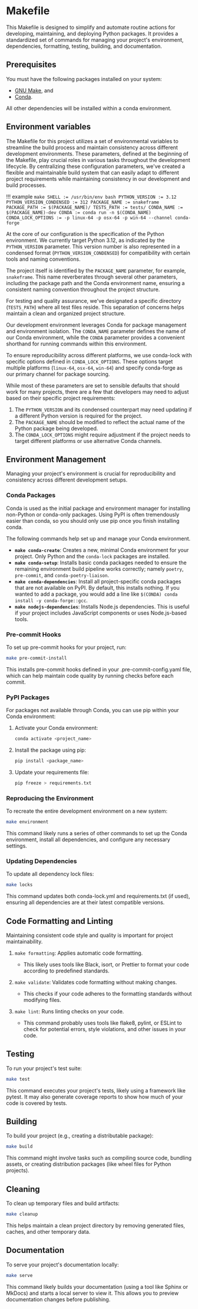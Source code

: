 # Makefile

This Makefile is designed to simplify and automate routine actions for developing, maintaining, and deploying Python packages.
It provides a standardized set of commands for managing your project's environment, dependencies, formatting, testing, building, and documentation.

## Prerequisites

You must have the following packages installed on your system:

-   [GNU Make](https://www.gnu.org/software/make/), and
-   [Conda](https://docs.conda.io/en/latest/).

All other dependencies will be installed within a conda environment.

## Environment variables

The Makefile for this project utilizes a set of environmental variables to streamline the build process and maintain consistency across different development environments.
These parameters, defined at the beginning of the Makefile, play crucial roles in various tasks throughout the development lifecycle.
By centralizing these configuration parameters, we've created a flexible and maintainable build system that can easily adapt to different project requirements while maintaining consistency in our development and build processes.

!!! example
    ```make
    SHELL := /usr/bin/env bash
    PYTHON_VERSION := 3.12
    PYTHON_VERSION_CONDENSED := 312
    PACKAGE_NAME := snakeframe
    PACKAGE_PATH := $(PACKAGE_NAME)/
    TESTS_PATH := tests/
    CONDA_NAME := $(PACKAGE_NAME)-dev
    CONDA := conda run -n $(CONDA_NAME)
    CONDA_LOCK_OPTIONS := -p linux-64 -p osx-64 -p win-64 --channel conda-forge
    ```

At the core of our configuration is the specification of the Python environment.
We currently target Python 3.12, as indicated by the `PYTHON_VERSION` parameter.
This version number is also represented in a condensed format (`PYTHON_VERSION_CONDENSED`) for compatibility with certain tools and naming conventions.

The project itself is identified by the `PACKAGE_NAME` parameter, for example, `snakeframe`.
This name reverberates through several other parameters, including the package path and the Conda environment name, ensuring a consistent naming convention throughout the project structure.

For testing and quality assurance, we've designated a specific directory (`TESTS_PATH`) where all test files reside.
This separation of concerns helps maintain a clean and organized project structure.

Our development environment leverages Conda for package management and environment isolation.
The `CONDA_NAME` parameter defines the name of our Conda environment, while the `CONDA` parameter provides a convenient shorthand for running commands within this environment.

To ensure reproducibility across different platforms, we use conda-lock with specific options defined in `CONDA_LOCK_OPTIONS`. These options target multiple platforms (`linux-64`, `osx-64`, `win-64`) and specify conda-forge as our primary channel for package sourcing.

While most of these parameters are set to sensible defaults that should work for many projects, there are a few that developers may need to adjust based on their specific project requirements:

1.  The `PYTHON_VERSION` and its condensed counterpart may need updating if a different Python version is required for the project.
2.  The `PACKAGE_NAME` should be modified to reflect the actual name of the Python package being developed.
3.  The `CONDA_LOCK_OPTIONS` might require adjustment if the project needs to target different platforms or use alternative Conda channels.

## Environment Management

Managing your project's environment is crucial for reproducibility and consistency across different development setups.

### Conda Packages

Conda is used as the initial package and environment manager for installing non-Python or conda-only packages.
Using PyPI is often tremendously easier than conda, so you should only use pip once you finish installing conda.

The following commands help set up and manage your Conda environment.

-   **`make conda-create`**: Creates a new, minimal Conda environment for your project.
    Only Python and the `conda-lock` packages are installed.
-   **`make conda-setup`**: Installs basic conda packages needed to ensure the remaining environment build pipeline works correctly; namely `poetry`, `pre-commit`, and `conda-poetry-liaison`.
-   **`make conda-dependencies`**: Install all project-specific conda packages that are not available on PyPI.
    By default, this installs nothing.
    If you wanted to add a package, you would add a line like `$(CONDA) conda install -y conda-forge::gcc`.
-   **`make nodejs-dependencies`**: Installs Node.js dependencies.
    This is useful if your project includes JavaScript components or uses Node.js-based tools.

### Pre-commit Hooks

To set up pre-commit hooks for your project, run:

```bash
make pre-commit-install
```

This installs pre-commit hooks defined in your .pre-commit-config.yaml file, which can help maintain code quality by running checks before each commit.

### PyPI Packages

For packages not available through Conda, you can use pip within your Conda environment:

1. Activate your Conda environment:
   ```bash
   conda activate <project_name>
   ```
2. Install the package using pip:
   ```bash
   pip install <package_name>
   ```
3. Update your requirements file:
   ```bash
   pip freeze > requirements.txt
   ```

### Reproducing the Environment

To recreate the entire development environment on a new system:

```bash
make environment
```

This command likely runs a series of other commands to set up the Conda environment, install all dependencies, and configure any necessary settings.

### Updating Dependencies

To update all dependency lock files:

```bash
make locks
```

This command updates both conda-lock.yml and requirements.txt (if used), ensuring all dependencies are at their latest compatible versions.

## Code Formatting and Linting

Maintaining consistent code style and quality is important for project maintainability.

1. `make formatting`: Applies automatic code formatting.
   - This likely uses tools like Black, isort, or Prettier to format your code according to predefined standards.

2. `make validate`: Validates code formatting without making changes.
   - This checks if your code adheres to the formatting standards without modifying files.

3. `make lint`: Runs linting checks on your code.
   - This command probably uses tools like flake8, pylint, or ESLint to check for potential errors, style violations, and other issues in your code.

## Testing

To run your project's test suite:

```bash
make test
```

This command executes your project's tests, likely using a framework like pytest. It may also generate coverage reports to show how much of your code is covered by tests.

## Building

To build your project (e.g., creating a distributable package):

```bash
make build
```

This command might involve tasks such as compiling source code, bundling assets, or creating distribution packages (like wheel files for Python projects).

## Cleaning

To clean up temporary files and build artifacts:

```bash
make cleanup
```

This helps maintain a clean project directory by removing generated files, caches, and other temporary data.

## Documentation

To serve your project's documentation locally:

```bash
make serve
```

This command likely builds your documentation (using a tool like Sphinx or MkDocs) and starts a local server to view it. This allows you to preview documentation changes before publishing.
